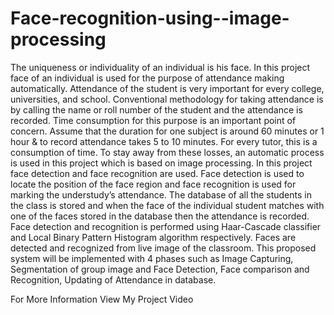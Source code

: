 # Face-recognition-using--image-processing

The uniqueness or individuality of an individual is his face. In this project
face of an individual is used for the purpose of attendance making automatically.
Attendance of the student is very important for every college, universities, and
school. Conventional methodology for taking attendance is by calling the name or
roll number of the student and the attendance is recorded. Time consumption for this
purpose is an important point of concern. Assume that the duration for one subject is
around 60 minutes or 1 hour & to record attendance takes 5 to 10 minutes. For every
tutor, this is a consumption of time. To stay away from these losses, an automatic
process is used in this project which is based on image processing. In this project
face detection and face recognition are used. Face detection is used to locate the
position of the face region and face recognition is used for marking the understudy’s
attendance.
The database of all the students in the class is stored and when the face of the
individual student matches with one of the faces stored in the database then the
attendance is recorded. Face detection and recognition is performed using
Haar-Cascade classifier and Local Binary Pattern Histogram algorithm
respectively. Faces are detected and recognized from live image of the
classroom. This proposed system will be implemented with 4 phases such as Image
Capturing, Segmentation of group image and Face Detection, Face comparison and
Recognition, Updating of Attendance in database.


For More Information View My Project Video


